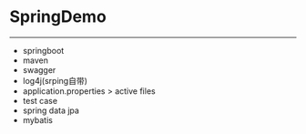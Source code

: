 # SpringDemo
---
* springboot 
* maven
* swagger
* log4j(srping自带)
* application.properties > active files
* test case
* spring data jpa
* mybatis